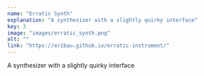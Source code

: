 ```yaml
---
name: "Erratic Synth"
explanation: "A synthesizer with a slightly quirky interface"
key: 3
image: "images/erratic_synth.png"
alt: ""
link: "https://eribau.github.io/erratic-instrument/"
---
```


A synthesizer with a slightly quirky interface